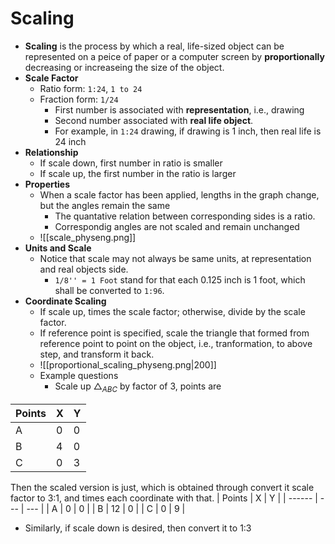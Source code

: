 # Scaling
- **Scaling** is the process by which a real, life-sized object can be represented on a peice of paper or a computer screen by **proportionally** decreasing or increaseing the size of the object.
- **Scale Factor**
	- Ratio form: `1:24`, `1 to 24`
	- Fraction form: `1/24` 
		- First number is associated with **representation**, i.e., drawing
		- Second number associated with **real life object**.
		- For example, in `1:24` drawing, if drawing is 1 inch, then real life is 24 inch
- **Relationship**
	- If scale down, first number in ratio is smaller
	- If scale up, the first number in the ratio is larger
- **Properties**
	- When a scale factor has been applied, lengths in the graph change, but the angles remain the same
		- The quantative relation between corresponding sides is a ratio.
		- Correspondig angles are not scaled and remain unchanged
	- ![[scale_physeng.png]]
- **Units and Scale**
	- Notice that scale may not always be same units, at representation and real objects side.
		- `1/8'' = 1 Foot` stand for that each 0.125 inch is 1 foot, which shall be converted to `1:96`.
- **Coordinate Scaling**
	- If scale up, times the scale factor; otherwise, divide by the scale factor.
	- If reference point is specified, scale the triangle that formed from reference point to point on the object, i.e., tranformation, to above step, and transform it back.
	- ![[proportional_scaling_physeng.png|200]]
	- Example questions
		- Scale up $\triangle_{ABC}$ by factor of 3, points are

| Points | X   | Y   |
| ------ | --- | --- |
| A      | 0   | 0   |
| B      | 4   | 0   |
| C      | 0   | 3   |

Then the scaled version is just, which is obtained through convert it scale factor to 3:1, and times each coordinate with that.
| Points | X   | Y   |
| ------ | --- | --- |
| A      | 0   | 0   |
| B      | 12  | 0   | 
| C      | 0    | 9    |

- Similarly, if scale down is desired, then convert it to 1:3